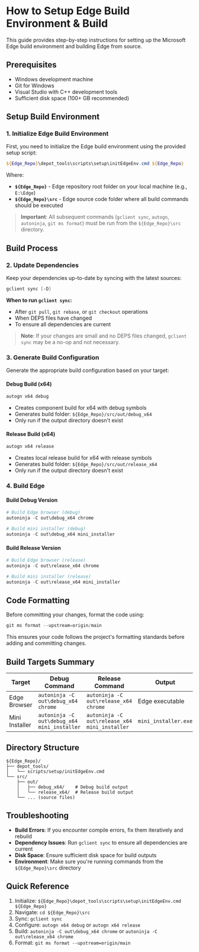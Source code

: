 # How to Setup Edge Build Environment & Build

This guide provides step-by-step instructions for setting up the Microsoft Edge build environment and building Edge from source.

## Prerequisites

- Windows development machine
- Git for Windows
- Visual Studio with C++ development tools
- Sufficient disk space (100+ GB recommended)

## Setup Build Environment

### 1. Initialize Edge Build Environment

First, you need to initialize the Edge build environment using the provided setup script:

```powershell
${Edge_Repo}\depot_tools\scripts\setup\initEdgeEnv.cmd ${Edge_Repo}
```

Where:
- **`${Edge_Repo}`** - Edge repository root folder on your local machine (e.g., `E:\Edge`)
- **`${Edge_Repo}\src`** - Edge source code folder where all build commands should be executed

> **Important**: All subsequent commands (`gclient sync`, `autogn`, `autoninja`, `git ms format`) must be run from the `${Edge_Repo}\src` directory.

## Build Process

### 2. Update Dependencies

Keep your dependencies up-to-date by syncing with the latest sources:

```powershell
gclient sync [-D]
```

**When to run `gclient sync`:**
- After `git pull`, `git rebase`, or `git checkout` operations
- When DEPS files have changed
- To ensure all dependencies are current

> **Note**: If your changes are small and no DEPS files changed, `gclient sync` may be a no-op and not necessary.

### 3. Generate Build Configuration

Generate the appropriate build configuration based on your target:

#### Debug Build (x64)
```powershell
autogn x64 debug
```
- Creates component build for x64 with debug symbols
- Generates build folder: `${Edge_Repo}/src/out/debug_x64`
- Only run if the output directory doesn't exist

#### Release Build (x64)
```powershell
autogn x64 release
```
- Creates local release build for x64 with release symbols
- Generates build folder: `${Edge_Repo}/src/out/release_x64`
- Only run if the output directory doesn't exist

### 4. Build Edge

#### Build Debug Version
```powershell
# Build Edge browser (debug)
autoninja -C out\debug_x64 chrome

# Build mini installer (debug)
autoninja -C out\debug_x64 mini_installer
```

#### Build Release Version
```powershell
# Build Edge browser (release)
autoninja -C out\release_x64 chrome

# Build mini installer (release)
autoninja -C out\release_x64 mini_installer
```

## Code Formatting

Before committing your changes, format the code using:

```powershell
git ms format --upstream=origin/main
```

This ensures your code follows the project's formatting standards before adding and committing changes.

## Build Targets Summary

| Target | Debug Command | Release Command | Output |
|--------|---------------|-----------------|--------|
| Edge Browser | `autoninja -C out\debug_x64 chrome` | `autoninja -C out\release_x64 chrome` | Edge executable |
| Mini Installer | `autoninja -C out\debug_x64 mini_installer` | `autoninja -C out\release_x64 mini_installer` | `mini_installer.exe` |

## Directory Structure

```
${Edge_Repo}/
├── depot_tools/
│   └── scripts/setup/initEdgeEnv.cmd
└── src/
    ├── out/
    │   ├── debug_x64/    # Debug build output
    │   └── release_x64/  # Release build output
    └── ... (source files)
```

## Troubleshooting

- **Build Errors**: If you encounter compile errors, fix them iteratively and rebuild
- **Dependency Issues**: Run `gclient sync` to ensure all dependencies are current
- **Disk Space**: Ensure sufficient disk space for build outputs
- **Environment**: Make sure you're running commands from the `${Edge_Repo}\src` directory

## Quick Reference

1. Initialize: `${Edge_Repo}\depot_tools\scripts\setup\initEdgeEnv.cmd ${Edge_Repo}`
2. Navigate: `cd ${Edge_Repo}\src`
3. Sync: `gclient sync`
4. Configure: `autogn x64 debug` or `autogn x64 release`
5. Build: `autoninja -C out\debug_x64 chrome` or `autoninja -C out\release_x64 chrome`
6. Format: `git ms format --upstream=origin/main`
